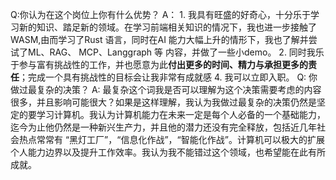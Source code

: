 Q:你认为在这个岗位上你有什么优势？
A：
    1. 我具有旺盛的好奇心，十分乐于学习新的知识、踏足新的领域。在学习前端相关知识的情况下，我也进一步接触了WASM,由而学习了Rust 语言，同时在AI 能力大幅上升的情形下，我也了解并尝试了ML、RAG、 MCP、Langgraph 等 内容，并做了一些小demo。
    2. 同时我乐于参与富有挑战性的工作，并也愿意为此**付出更多的时间、精力与承担更多的责任**；完成一个具有挑战性的目标会让我非常有成就感
    <!-- 3. 心态好， -->
    <!-- 3. 我从大一入学时就开始学习前端，尽管那时我不确定我以后一定会从事这门工作，但是我仍然愿意在 -->
    4. 我可以立即入职。
Q: 你做过最复杂的决策？
A: 最复杂这个词我是否可以理解为这个决策需要考虑的内容很多，并且影响可能很大？如果是这样理解，我认为我做过最复杂的决策仍然是坚定的要学习计算机。我认为计算机能力在未来一定是每个人必备的一个基础能力，迄今为止他仍然是一种新兴生产力，并且他的潜力还没有完全释放，包括近几年社会热点常常有 “黑灯工厂”，“信息化作战”，“智能化作战”。计算机可以极大的扩展个人能力边界以及提升工作效率。我认为我不能错过这个领域，也希望能在此有所成就。

